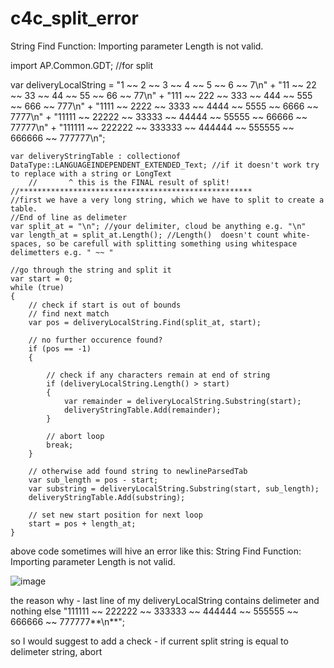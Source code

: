 # c4c_split_error
 String Find Function: Importing parameter Length is not valid.


import AP.Common.GDT; //for split	

 var deliveryLocalString = "1 ~~ 2  ~~ 3  ~~ 4  ~~ 5  ~~ 6  ~~ 7\n" 
		+
		"11 ~~ 22 ~~ 33 ~~ 44 ~~ 55 ~~ 66 ~~ 77\n"
		+
		"111 ~~ 222 ~~ 333 ~~ 444 ~~ 555 ~~ 666 ~~ 777\n"
		+
		"1111 ~~ 2222 ~~ 3333 ~~ 4444 ~~ 5555 ~~ 6666 ~~ 7777\n"
		+
		"11111 ~~ 22222 ~~ 33333 ~~ 44444 ~~ 55555 ~~ 66666 ~~ 77777\n"
		+
		"111111 ~~ 222222 ~~ 333333 ~~ 444444 ~~ 555555 ~~ 666666 ~~ 777777\n";
  
	var deliveryStringTable : collectionof DataType::LANGUAGEINDEPENDENT_EXTENDED_Text; //if it doesn't work try to replace with a string or LongText
        //       ^ this is the FINAL result of split!
	//****************************************************
	//first we have a very long string, which we have to split to create a table.
	//End of line as delimeter
	var split_at = "\n"; //your delimiter, cloud be anything e.g. "\n"
	var length_at = split_at.Length(); //Length()  doesn't count white-spaces, so be carefull with splitting something using whitespace delimetters e.g. " ~~ "

	//go through the string and split it
	var start = 0;
	while (true)
	{
		// check if start is out of bounds
		// find next match
		var pos = deliveryLocalString.Find(split_at, start);

		// no further occurence found?
		if (pos == -1)
		{
		
			// check if any characters remain at end of string
			if (deliveryLocalString.Length() > start)
			{
				var remainder = deliveryLocalString.Substring(start);
				deliveryStringTable.Add(remainder);
			}

			// abort loop
			break;
		}

		// otherwise add found string to newlineParsedTab
		var sub_length = pos - start;
		var substring = deliveryLocalString.Substring(start, sub_length);
		deliveryStringTable.Add(substring);

		// set new start position for next loop
		start = pos + length_at;
	}
 
 above code sometimes will hive an error like this: String Find Function: Importing parameter Length is not valid.
 
 ![image](https://user-images.githubusercontent.com/56394602/147851820-4bbaedd2-c272-4c30-bb92-d921fb48edc0.png)
 
 the reason why - last line of my deliveryLocalString contains delimeter and nothing else		"111111 ~~ 222222 ~~ 333333 ~~ 444444 ~~ 555555 ~~ 666666 ~~ 777777**\n**";
 
 so I would suggest to add a check -
 if current split string is equal to delimeter string, abort 
